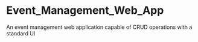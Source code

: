 # Event_Management_Web_App
An event management web application capable of CRUD operations with a standard UI
